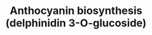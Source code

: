 ---
authors:
- Anwesha
- Eweitz
description: anthocyanin biosynthesis (delphinidin 3-O-glucoside)  Source:[http://plantreactome.gramene.org/
  Plant Reactome].
last-edited: 2021-05-26
organisms:
- Oryza sativa
redirect_from:
- /index.php/Pathway:WP3038
- /instance/WP3038
revision: null
schema-jsonld:
- '@context': https://schema.org/
  '@id': https://wikipathways.github.io/pathways/WP3038.html
  '@type': Dataset
  creator:
    '@type': Organization
    name: WikiPathways
  description: anthocyanin biosynthesis (delphinidin 3-O-glucoside)  Source:[http://plantreactome.gramene.org/
    Plant Reactome].
  keywords:
  - 2OG
  - 3-O-glucosyltransferase
  - CO2
  - H2O
  - O2
  - SUCCA
  - UDP
  - UDP-Glc
  - anthocyanidin
  - delphinidin
  - delphinidin-3-O-beta-D-glucoside
  - dioxygenase
  - leucodelphinidin
  license: CC0
  name: Anthocyanin biosynthesis (delphinidin 3-O-glucoside)
seo: CreativeWork
title: Anthocyanin biosynthesis (delphinidin 3-O-glucoside)
wpid: WP3038
---